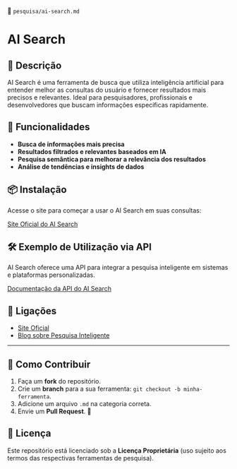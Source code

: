 📌 `pesquisa/ai-search.md`

# AI Search

## 🔹 Descrição
AI Search é uma ferramenta de busca que utiliza inteligência artificial para entender melhor as consultas do usuário e fornecer resultados mais precisos e relevantes. Ideal para pesquisadores, profissionais e desenvolvedores que buscam informações específicas rapidamente.

## 🚀 Funcionalidades
- **Busca de informações mais precisa**
- **Resultados filtrados e relevantes baseados em IA**
- **Pesquisa semântica para melhorar a relevância dos resultados**
- **Análise de tendências e insights de dados**

## 📦 Instalação
Acesse o site para começar a usar o AI Search em suas consultas:

[Site Oficial do AI Search](https://www.aisearch.com)

## 🛠️ Exemplo de Utilização via API
AI Search oferece uma API para integrar a pesquisa inteligente em sistemas e plataformas personalizadas.

[Documentação da API do AI Search](https://www.aisearch.com/api)

## 🔗 Ligações
- [Site Oficial](https://www.aisearch.com)
- [Blog sobre Pesquisa Inteligente](https://www.aisearch.com/blog)

---

## 🌟 Como Contribuir
1. Faça um **fork** do repositório.
2. Crie um **branch** para a sua ferramenta: `git checkout -b minha-ferramenta`.
3. Adicione um arquivo `.md` na categoria correta.
4. Envie um **Pull Request**. 🎉

## 📜 Licença
Este repositório está licenciado sob a **Licença Proprietária** (uso sujeito aos termos das respectivas ferramentas de pesquisa).  